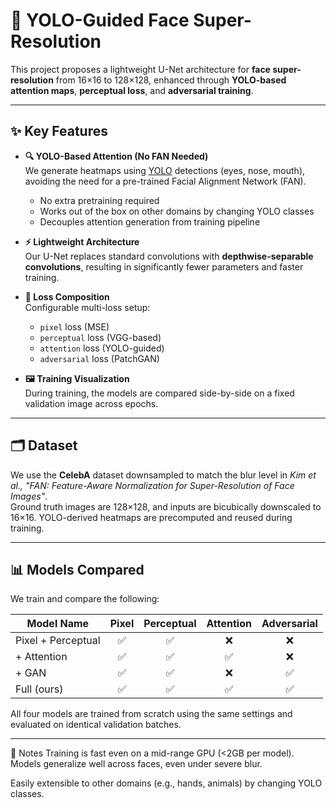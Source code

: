 # 🧠 YOLO-Guided Face Super-Resolution

This project proposes a lightweight U-Net architecture for **face super-resolution** from 16×16 to 128×128, enhanced through **YOLO-based attention maps**, **perceptual loss**, and **adversarial training**.

---

## ✨ Key Features

- **🔍 YOLO-Based Attention (No FAN Needed)**  
  We generate heatmaps using [YOLO](https://github.com/WongKinYiu/yolov7) detections (eyes, nose, mouth), avoiding the need for a pre-trained Facial Alignment Network (FAN).  
  - No extra pretraining required  
  - Works out of the box on other domains by changing YOLO classes  
  - Decouples attention generation from training pipeline

- **⚡ Lightweight Architecture**  
  Our U-Net replaces standard convolutions with **depthwise-separable convolutions**, resulting in significantly fewer parameters and faster training.

- **🎯 Loss Composition**  
  Configurable multi-loss setup:  
  - `pixel` loss (MSE)  
  - `perceptual` loss (VGG-based)  
  - `attention` loss (YOLO-guided)  
  - `adversarial` loss (PatchGAN)

- **🖼️ Training Visualization**  
  During training, the models are compared side-by-side on a fixed validation image across epochs.

---

## 🗂️ Dataset

We use the **CelebA** dataset downsampled to match the blur level in *Kim et al., "FAN: Feature-Aware Normalization for Super-Resolution of Face Images"*.  
Ground truth images are 128×128, and inputs are bicubically downscaled to 16×16. YOLO-derived heatmaps are precomputed and reused during training.

---

## 📊 Models Compared

We train and compare the following:

| Model Name            | Pixel | Perceptual | Attention | Adversarial |
|-----------------------|:-----:|:----------:|:---------:|:-----------:|
| Pixel + Perceptual    | ✅    | ✅         | ❌        | ❌          |
| + Attention           | ✅    | ✅         | ✅        | ❌          |
| + GAN                 | ✅    | ✅         | ❌        | ✅          |
| Full (ours)           | ✅    | ✅         | ✅        | ✅          |

All four models are trained from scratch using the same settings and evaluated on identical validation batches.

---

📎 Notes
Training is fast even on a mid-range GPU (<2GB per model).
Models generalize well across faces, even under severe blur.

Easily extensible to other domains (e.g., hands, animals) by changing YOLO classes.
